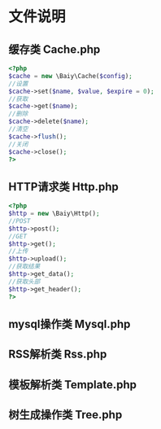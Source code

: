 # 文件说明

## 缓存类 Cache.php

````php
<?php
$cache = new \Baiy\Cache($config);
//设置
$cache->set($name, $value, $expire = 0);
//获取
$cache->get($name);
//删除
$cache->delete($name);
//清空
$cache->flush();
//关闭
$cache->close();
?>
````

## HTTP请求类 Http.php
````php
<?php
$http = new \Baiy\Http();
//POST
$http->post();
//GET
$http->get();
//上传
$http->upload();
//获取结果
$http->get_data();
//获取头部
$http->get_header();
?>
````

## mysql操作类 Mysql.php

## RSS解析类 Rss.php

## 模板解析类 Template.php

## 树生成操作类 Tree.php